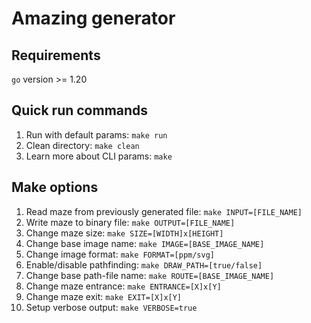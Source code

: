 # Amazing generator

## Requirements

`go` version >= 1.20

## Quick run commands

1. Run with default params: `make run`
2. Clean directory: `make clean`
3. Learn more about CLI params: `make`

## Make options

1. Read maze from previously generated file: `make INPUT=[FILE_NAME]`
2. Write maze to binary file: `make OUTPUT=[FILE_NAME]`
3. Change maze size: `make SIZE=[WIDTH]x[HEIGHT]`
4. Change base image name: `make IMAGE=[BASE_IMAGE_NAME]`
5. Change image format: `make FORMAT=[ppm/svg]`
6. Enable/disable pathfinding: `make DRAW_PATH=[true/false]`
7. Change base path-file name: `make ROUTE=[BASE_IMAGE_NAME]`
8. Change maze entrance: `make ENTRANCE=[X]x[Y]`
9. Change maze exit: `make EXIT=[X]x[Y]`
10. Setup verbose output: `make VERBOSE=true`
